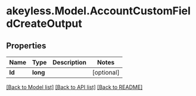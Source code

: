 # akeyless.Model.AccountCustomFieldCreateOutput

## Properties

Name | Type | Description | Notes
------------ | ------------- | ------------- | -------------
**Id** | **long** |  | [optional] 

[[Back to Model list]](../README.md#documentation-for-models) [[Back to API list]](../README.md#documentation-for-api-endpoints) [[Back to README]](../README.md)

